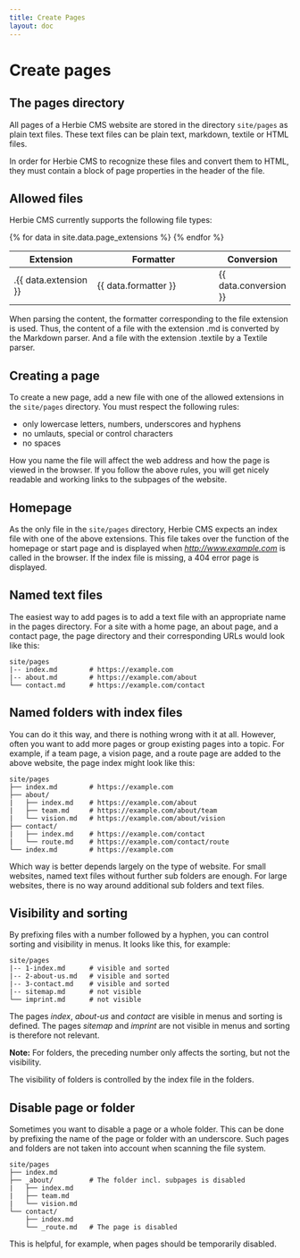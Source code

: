 ```yaml
---
title: Create Pages
layout: doc
---
```


# Create pages

## The pages directory

All pages of a Herbie CMS website are stored in the directory `site/pages` as plain text files.
These text files can be plain text, markdown, textile or HTML files.

In order for Herbie CMS to recognize these files and convert them to HTML, they must contain a block of page properties in the header of the file.


## Allowed files

Herbie CMS currently supports the following file types:

<table class="pure-table pure-table-horizontal">
    <thead>
        <tr>
            <th style="width:35%">Extension</th>
            <th style="width:65%">Formatter</th>
            <th style="width:65%">Conversion</th>
        </tr>
    </thead>
    <tbody>
    {% for data in site.data.page_extensions %}
        <tr>
            <td>.{{ data.extension }}</td>
            <td>{{ data.formatter }}</td>
            <td>{{ data.conversion }}</td>
        </tr>
    {% endfor %}
    </tbody>
</table>

When parsing the content, the formatter corresponding to the file extension is used.
Thus, the content of a file with the extension .md is converted by the Markdown parser.
And a file with the extension .textile by a Textile parser.


## Creating a page

To create a new page, add a new file with one of the allowed extensions in the `site/pages` directory.
You must respect the following rules:

- only lowercase letters, numbers, underscores and hyphens
- no umlauts, special or control characters
- no spaces

How you name the file will affect the web address and how the page is viewed in the browser.
If you follow the above rules, you will get nicely readable and working links to the subpages of the website.


## Homepage

As the only file in the `site/pages` directory, Herbie CMS expects an index file with one of the above extensions.
This file takes over the function of the homepage or start page and is displayed when *http://www.example.com* is called in the browser.
If the index file is missing, a 404 error page is displayed.


## Named text files

The easiest way to add pages is to add a text file with an appropriate name in the pages directory.
For a site with a home page, an about page, and a contact page, the page directory and their corresponding URLs would look like this:

    site/pages
    |-- index.md        # https://example.com
    |-- about.md        # https://example.com/about
    └── contact.md      # https://example.com/contact


## Named folders with index files

You can do it this way, and there is nothing wrong with it at all.
However, often you want to add more pages or group existing pages into a topic.
For example, if a team page, a vision page, and a route page are added to the above website, the page index might look like this:

    site/pages
    ├── index.md        # https://example.com
    ├── about/
    |   ├── index.md    # https://example.com/about
    |   ├── team.md     # https://example.com/about/team
    |   └── vision.md   # https://example.com/about/vision
    ├── contact/
    |   ├── index.md    # https://example.com/contact
    |   └── route.md    # https://example.com/contact/route
    └── index.md        # https://example.com


Which way is better depends largely on the type of website.
For small websites, named text files without further sub folders are enough.
For large websites, there is no way around additional sub folders and text files.


## Visibility and sorting

By prefixing files with a number followed by a hyphen, you can control sorting and visibility in menus.
It looks like this, for example:

    site/pages
    |-- 1-index.md      # visible and sorted
    |-- 2-about-us.md   # visible and sorted
    |-- 3-contact.md    # visible and sorted
    |-- sitemap.md      # not visible
    └── imprint.md      # not visible

The pages *index*, *about-us* and *contact* are visible in menus and sorting is defined.
The pages *sitemap* and *imprint* are not visible in menus and sorting is therefore not relevant.

**Note:** For folders, the preceding number only affects the sorting, but not the visibility.

The visibility of folders is controlled by the index file in the folders.

## Disable page or folder

Sometimes you want to disable a page or a whole folder.
This can be done by prefixing the name of the page or folder with an underscore.
Such pages and folders are not taken into account when scanning the file system.

    site/pages
    ├── index.md
    ├── _about/         # The folder incl. subpages is disabled
    |   ├── index.md
    |   ├── team.md
    |   └── vision.md
    └── contact/
        ├── index.md
        └── _route.md   # The page is disabled

This is helpful, for example, when pages should be temporarily disabled.
